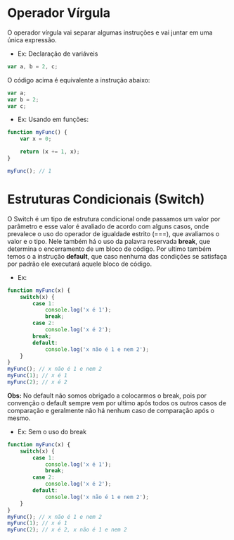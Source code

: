 # Operador Vírgula
O operador vírgula vai separar algumas instruções e vai juntar em uma única expressão.

- Ex: Declaração de variáveis
```javascript
var a, b = 2, c;
```
O código acima é equivalente a instrução abaixo:
```javascript
var a;
var b = 2;
var c;
```
- Ex: Usando em funções:
```javascript 
function myFunc() {
	var x = 0;

	return (x += 1, x);
}

myFunc(); // 1
```

# Estruturas Condicionais (Switch)
O Switch é um tipo de estrutura condicional onde passamos um valor por parâmetro e esse valor é avaliado de acordo com alguns casos, onde prevalece o uso do operador de igualdade estrito (===), que avaliamos o valor e o tipo. Nele também há o uso da palavra reservada **break**, que determina o encerramento de um bloco de código. Por ultimo também temos o a instrução **default**, que caso nenhuma das condições se satisfaça por padrão ele executará aquele bloco de código.

- Ex:
```javascript
function myFunc(x) {
	switch(x) {
		case 1:
			console.log('x é 1');
			break;
		case 2:
			console.log('x é 2');
		break;
		default:
			console.log('x não é 1 e nem 2');
	}
}
myFunc(); // x não é 1 e nem 2
myFunc(1); // x é 1
myFunc(2); // x é 2
```
**Obs:** No default não somos obrigado a colocarmos o break, pois por convenção o default sempre vem por ultimo após todos os outros casos de comparação e geralmente não há nenhum caso de comparação após o mesmo.

- Ex: Sem o uso do break
```javascript
function myFunc(x) {
	switch(x) {
		case 1:
			console.log('x é 1');
			break;
		case 2:
			console.log('x é 2');
		default:
			console.log('x não é 1 e nem 2');
	}
}
myFunc(); // x não é 1 e nem 2
myFunc(1); // x é 1
myFunc(2); // x é 2, x não é 1 e nem 2
```